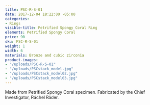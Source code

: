 ```yaml
---
title: PSC-R-S-01
date: 2017-12-04 18:22:00 -05:00
categories:
- Rings
visible-title: Petrified Spongy Coral Ring
elements: Petrified Spongy Coral
price: 90
sku: PSC-R-S-01
weight: 1
width: 6
materials: Bronze and cubic zirconia
product-images:
- "/uploads/PSC-R-S-01"
- "/uploads/PSCstack_model.jpg"
- "/uploads/PSCstack_model02.jpg"
- "/uploads/PSCstack_model03.jpg"
---
```


Made from Petrified Spongy Coral specimen. Fabricated by the Chief Investigator, Ráchel Räder.

